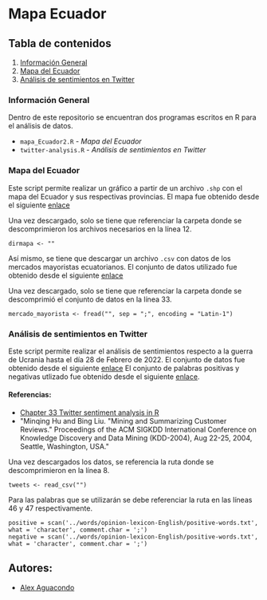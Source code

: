 # Mapa Ecuador

## Tabla de contenidos 
1. [Información General](#general-info)
3. [Mapa del Ecuador](#mapa-ecuador)
4. [Análisis de sentimientos en Twitter](#twitter)

<a name="general-info"></a>
### Información General
Dentro de este repositorio se encuentran dos programas escritos en R para el análisis de datos.

* <code>mapa_Ecuador2.R</code> - *Mapa del Ecuador*
* <code>twitter-analysis.R</code> - *Análisis de sentimientos en Twitter*

<a name="mapa-ecuador"></a>
### Mapa del Ecuador
Este script permite realizar un gráfico a partir de un archivo ```.shp``` con el mapa del Ecuador y sus respectivas provincias.
El mapa fue obtenido desde el siguiente [enlace](https://franzpc.com/descargar-shapefiles-shp-ecuador/)

Una vez descargado, solo se tiene que referenciar la carpeta donde se descomprimieron los archivos necesarios en la línea 12.
``` 
dirmapa <- ""
```

Así mismo, se tiene que descargar un archivo ```.csv``` con datos de los mercados mayoristas ecuatorianos. 
El conjunto de datos utilizado fue obtenido desde el siguiente [enlace](https://datosabiertos.planificacion.gob.ec/dataset/precios-monitoreado-de-productos-en-mercados-mayoristas-a-nivel-nacional/resource/ccf00a9f-06d3-4ce0-bdb1-4409e5111281)

Una vez descargado, solo se tiene que referenciar la carpeta donde se descomprimió el conjunto de datos en la línea 33.
``` 
mercado_mayorista <- fread("", sep = ";", encoding = "Latin-1")
```
<a name="twitter"></a>
### Análisis de sentimientos en Twitter
Este script permite realizar el análisis de sentimientos respecto a la guerra de Ucrania hasta el día 28 de Febrero de 2022.
El conjunto de datos fue obtenido desde el siguiente [enlace](https://www.kaggle.com/towhidultonmoy/russia-vs-ukraine-tweets-datasetdaily-updated/metadata)
El conjunto de palabras positivas y negativas utlizado fue obtenido desde el siguiente [enlace](https://www.cs.uic.edu/~liub/FBS/sentiment-analysis.html#lexicon).
#### Referencias:
* [Chapter 33 Twitter sentiment analysis in R](https://jtr13.github.io/cc21/twitter-sentiment-analysis-in-r.html)
* "Minqing Hu and Bing Liu. "Mining and Summarizing Customer Reviews." 
Proceedings of the ACM SIGKDD International Conference on Knowledge 
Discovery and Data Mining (KDD-2004), Aug 22-25, 2004, Seattle, 
Washington, USA."

Una vez descargados los datos, se referencia la ruta donde se descomprimieron en la línea 8.
```
tweets <- read_csv("")
```

Para las palabras que se utilizarán se debe referenciar la ruta en las líneas 46 y 47 respectivamente.
```
positive = scan('../words/opinion-lexicon-English/positive-words.txt', what = 'character', comment.char = ';')
negative = scan('../words/opinion-lexicon-English/positive-words.txt', what = 'character', comment.char = ';')
```

## Autores:
- [Alex Aguacondo](https://github.com/AlexAgTa)